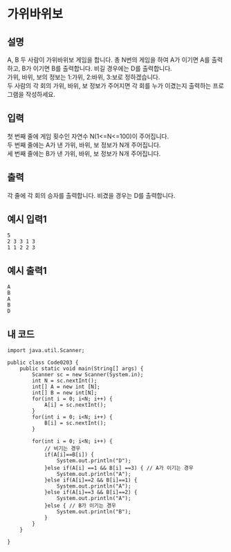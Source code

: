 # 가위바위보

## 설명
A, B 두 사람이 가위바위보 게임을 합니다. 총 N번의 게임을 하여 A가 이기면 A를 출력하고, B가 이기면 B를 출력합니다. 비길 경우에는 D를 출력합니다.  
가위, 바위, 보의 정보는 1:가위, 2:바위, 3:보로 정하겠습니다.  
두 사람의 각 회의 가위, 바위, 보 정보가 주어지면 각 회를 누가 이겼는지 출력하는 프로그램을 작성하세요.

## 입력
첫 번째 줄에 게임 횟수인 자연수 N(1<=N<=100)이 주어집니다.  
두 번째 줄에는 A가 낸 가위, 바위, 보 정보가 N개 주어집니다.  
세 번째 줄에는 B가 낸 가위, 바위, 보 정보가 N개 주어집니다.  

## 출력
각 줄에 각 회의 승자를 출력합니다. 비겼을 경우는 D를 출력합니다.

## 예시 입력1
```
5
2 3 3 1 3
1 1 2 2 3
```

## 예시 출력1
```
A
B
A
B
D
```

## 내 코드
```
import java.util.Scanner;

public class Code0203 {
	public static void main(String[] args) {
		Scanner sc = new Scanner(System.in);
		int N = sc.nextInt();
		int[] A = new int [N];
		int[] B = new int[N];
		for(int i = 0; i<N; i++) {
			A[i] = sc.nextInt();
		}
		for(int i = 0; i<N; i++) {
			B[i] = sc.nextInt();
		}
		
		for(int i = 0; i<N; i++) {
			// 비기는 경우
			if(A[i]==B[i]) {
				System.out.println("D");
			}else if(A[i] ==1 && B[i] ==3) { // A가 이기는 경우
				System.out.println("A");
			}else if(A[i]==2 && B[i]==1) {
				System.out.println("A");
			}else if(A[i]==3 && B[i]==2) {
				System.out.println("A");
			}else { // B가 이기는 경우
				System.out.println("B");
			}
		}
	}

}

```